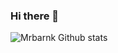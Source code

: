 ### Hi there 👋

![Mrbarnk Github stats](https://github-readme-stats.vercel.app/api?username=mrbarnk&count_private=true&show_icons=true)

<!--
**mrbarnk/mrbarnk** is a ✨ _special_ ✨ repository because its `README.md` (this file) appears on your GitHub profile.

Here are some ideas to get you started:

- 🔭 I’m currently working on ...
- 🌱 I’m currently learning ...
- 👯 I’m looking to collaborate on ...
- 🤔 I’m looking for help with ...
- 💬 Ask me about ...
- 📫 How to reach me: ...
- 😄 Pronouns: ...
- ⚡ Fun fact: ...
-->
